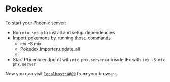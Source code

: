# Pokedex

To start your Phoenix server:

  * Run `mix setup` to install and setup dependencies
  * Import pokemons by running those commands
    * iex -S mix
    * Pokedex.Importer.update_all
    * <ctrl-c> <ctrl-c>
  * Start Phoenix endpoint with `mix phx.server` or inside IEx with `iex -S mix phx.server`

Now you can visit [`localhost:4000`](http://localhost:4000) from your browser.

